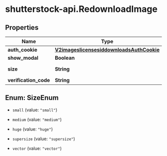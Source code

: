 # shutterstock-api.RedownloadImage

## Properties
Name | Type | Description | Notes
------------ | ------------- | ------------- | -------------
**auth_cookie** | [**V2imageslicensesiddownloadsAuthCookie**](V2imageslicensesiddownloadsAuthCookie.md) |  | [optional] 
**show_modal** | **Boolean** | (Deprecated) | [optional] 
**size** | **String** | Size of the image | [optional] 
**verification_code** | **String** | (Deprecated) | [optional] 


<a name="SizeEnum"></a>
## Enum: SizeEnum


* `small` (value: `"small"`)

* `medium` (value: `"medium"`)

* `huge` (value: `"huge"`)

* `supersize` (value: `"supersize"`)

* `vector` (value: `"vector"`)




